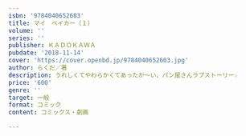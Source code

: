 ```yaml
---
isbn: '9784040652603'
title: マイ　ベイカー（１）
volume: ''
series: ''
publisher: ＫＡＤＯＫＡＷＡ
pubdate: '2018-11-14'
cover: 'https://cover.openbd.jp/9784040652603.jpg'
author: らくだ／著
description: うれしくてやわらかくてあったか～い、パン屋さんラブストーリー☆
price: '600'
genre: ''
target: 一般
format: コミック
content: コミックス・劇画

---
```

